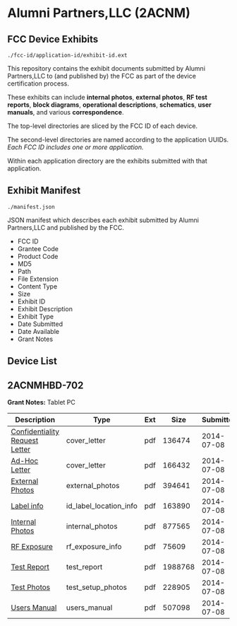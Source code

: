 # Alumni Partners,LLC (2ACNM)
## FCC Device Exhibits

```
./fcc-id/application-id/exhibit-id.ext
```

This repository contains the exhibit documents submitted by Alumni Partners,LLC to (and published by) the FCC as part of the device certification process.

These exhibits can include **internal photos**, **external photos**, **RF test reports**, **block diagrams**, **operational descriptions**, **schematics**, **user manuals**, and various **correspondence**.

The top-level directories are sliced by the FCC ID of each device.

The second-level directories are named according to the application UUIDs. *Each FCC ID includes one or more application.*

Within each application directory are the exhibits submitted with that application. 

## Exhibit Manifest

```
./manifest.json
```

JSON manifest which describes each exhibit submitted by Alumni Partners,LLC and published by the FCC.

- FCC ID
- Grantee Code
- Product Code
- MD5
- Path
- File Extension
- Content Type
- Size
- Exhibit ID
- Exhibit Description
- Exhibit Type
- Date Submitted
- Date Available
- Grant Notes

## Device List
## 2ACNMHBD-702
**Grant Notes:** Tablet PC

| Description | Type | Ext | Size | Submitted | Available |
| ----------- | ---- | --- | ---- | --------- | --------- |
| [Confidentiality Request Letter](2ACNMHBD-702/eb23b3c6f66a960e96107ec4d51f9528/2318265.pdf) | cover_letter | pdf | 136474 | 2014-07-08 | 2014-07-08 |
| [Ad-Hoc Letter](2ACNMHBD-702/eb23b3c6f66a960e96107ec4d51f9528/2318272.pdf) | cover_letter | pdf | 166432 | 2014-07-08 | 2014-07-08 |
| [External Photos](2ACNMHBD-702/eb23b3c6f66a960e96107ec4d51f9528/2318266.pdf) | external_photos | pdf | 394641 | 2014-07-08 | 2014-07-08 |
| [Label info](2ACNMHBD-702/eb23b3c6f66a960e96107ec4d51f9528/2318268.pdf) | id_label_location_info | pdf | 163890 | 2014-07-08 | 2014-07-08 |
| [Internal Photos](2ACNMHBD-702/eb23b3c6f66a960e96107ec4d51f9528/2318267.pdf) | internal_photos | pdf | 877565 | 2014-07-08 | 2014-07-08 |
| [RF Exposure](2ACNMHBD-702/eb23b3c6f66a960e96107ec4d51f9528/2318270.pdf) | rf_exposure_info | pdf | 75609 | 2014-07-08 | 2014-07-08 |
| [Test Report](2ACNMHBD-702/eb23b3c6f66a960e96107ec4d51f9528/2318269.pdf) | test_report | pdf | 1988768 | 2014-07-08 | 2014-07-08 |
| [Test Photos](2ACNMHBD-702/eb23b3c6f66a960e96107ec4d51f9528/2318271.pdf) | test_setup_photos | pdf | 228905 | 2014-07-08 | 2014-07-08 |
| [Users Manual](2ACNMHBD-702/eb23b3c6f66a960e96107ec4d51f9528/2318273.pdf) | users_manual | pdf | 507098 | 2014-07-08 | 2014-07-08 |
